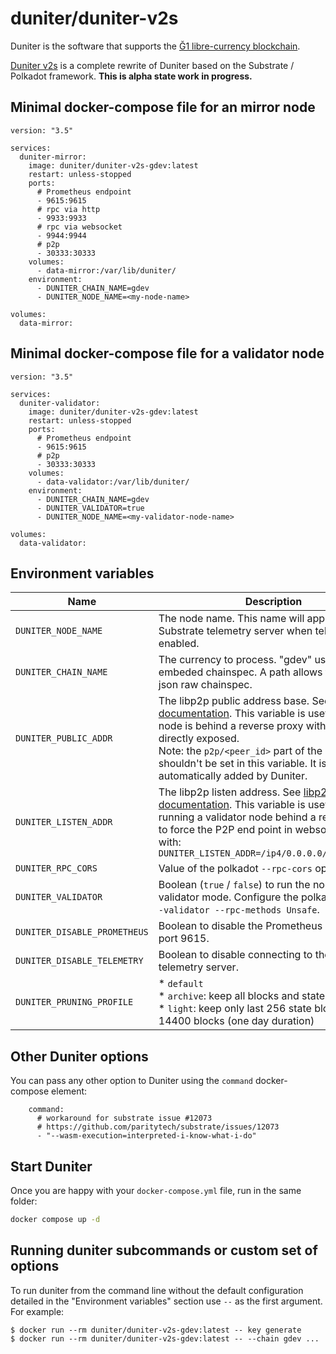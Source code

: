 # duniter/duniter-v2s

Duniter is the software that supports the [Ğ1 libre-currency blockchain](https://duniter.org/).

[Duniter v2s](https://git.duniter.org/nodes/rust/duniter-v2s) is a complete rewrite of Duniter based on the Substrate / Polkadot framework. **This is alpha state work in progress.**

## Minimal docker-compose file for an mirror node

```
version: "3.5"

services:
  duniter-mirror:
    image: duniter/duniter-v2s-gdev:latest
    restart: unless-stopped
    ports:
      # Prometheus endpoint
      - 9615:9615
      # rpc via http
      - 9933:9933
      # rpc via websocket
      - 9944:9944
      # p2p
      - 30333:30333
    volumes:
      - data-mirror:/var/lib/duniter/
    environment:
      - DUNITER_CHAIN_NAME=gdev
      - DUNITER_NODE_NAME=<my-node-name>

volumes:
  data-mirror:
```

## Minimal docker-compose file for a validator node

```
version: "3.5"

services:
  duniter-validator:
    image: duniter/duniter-v2s-gdev:latest
    restart: unless-stopped
    ports:
      # Prometheus endpoint
      - 9615:9615
      # p2p
      - 30333:30333
    volumes:
      - data-validator:/var/lib/duniter/
    environment:
      - DUNITER_CHAIN_NAME=gdev
      - DUNITER_VALIDATOR=true
      - DUNITER_NODE_NAME=<my-validator-node-name>

volumes:
  data-validator:
```

## Environment variables

| Name                         | Description                                                                                                                                                                                                                                                                                                                                          | Default                                                                                     |
|------------------------------|------------------------------------------------------------------------------------------------------------------------------------------------------------------------------------------------------------------------------------------------------------------------------------------------------------------------------------------------------|---------------------------------------------------------------------------------------------|
| `DUNITER_NODE_NAME`          | The node name. This name will appear on the Substrate telemetry server when telemetry is enabled.                                                                                                                                                                                                                                                    | Random name                                                                                 |
| `DUNITER_CHAIN_NAME`         | The currency to process. "gdev" uses the embeded chainspec. A path allows to use a local json raw chainspec.                                                                                                                                                                                                                                         | `dev` (development mode)                                                                    |
| `DUNITER_PUBLIC_ADDR`        | The libp2p public address base. See [libp2p documentation](https://docs.libp2p.io/concepts/fundamentals/addressing/). This variable is useful when the node is behind a reverse proxy with its ports not directly exposed.<br>Note: the `p2p/<peer_id>` part of the address shouldn't be set in this variable. It is automatically added by Duniter. | duniter-v2s guesses one from the node's IPv4 address.                                       |
| `DUNITER_LISTEN_ADDR`        | The libp2p listen address. See [libp2p documentation](https://docs.libp2p.io/concepts/fundamentals/addressing/). This variable is useful when running a validator node behind a reverse proxy, to force the P2P end point in websocket mode with:<br>  `DUNITER_LISTEN_ADDR=/ip4/0.0.0.0/tcp/30333/ws`                                               | Non validator node: `/ip4/0.0.0.0/tcp/30333/ws`<br>Validator node: `/ip4/0.0.0.0/tcp/30333` |
| `DUNITER_RPC_CORS`           | Value of the polkadot `--rpc-cors` option.                                                                                                                                                                                                                                                                                                           | `all`                                                                                       |
| `DUNITER_VALIDATOR`          | Boolean (`true` / `false`) to run the node in validator mode. Configure the polkadot options `--validator --rpc-methods Unsafe`.                                                                                                                                                                                                                     | `false`                                                                                     |
| `DUNITER_DISABLE_PROMETHEUS` | Boolean to disable the Prometheus endpoint on port 9615.                                                                                                                                                                                                                                                                                             | `false`                                                                                     |
| `DUNITER_DISABLE_TELEMETRY`  | Boolean to disable connecting to the Substrate telemetry server.                                                                                                                                                                                                                                                                                     | `false`                                                                                     |
| `DUNITER_PRUNING_PROFILE`    | * `default`<br> * `archive`: keep all blocks and state blocks<br> * `light`: keep only last 256 state blocks and last 14400 blocks (one day duration)                                                                                                                                                                                                | `default`                                                                                   |

## Other Duniter options

You can pass any other option to Duniter using the `command` docker-compose element:
```
    command:
      # workaround for substrate issue #12073
      # https://github.com/paritytech/substrate/issues/12073
      - "--wasm-execution=interpreted-i-know-what-i-do"
```

## Start Duniter

Once you are happy with your `docker-compose.yml` file, run in the same folder:

```bash
docker compose up -d
```

## Running duniter subcommands or custom set of options

To run duniter from the command line without the default configuration detailed in the "Environment variables" section use `--` as the first argument. For example:
```
$ docker run --rm duniter/duniter-v2s-gdev:latest -- key generate
$ docker run --rm duniter/duniter-v2s-gdev:latest -- --chain gdev ...
```
